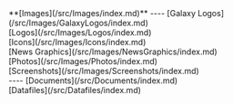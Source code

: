 <div class='linkbox'>
**[Images](/src/Images/index.md)**
----
[Galaxy Logos](/src/Images/GalaxyLogos/index.md)<br />
[Logos](/src/Images/Logos/index.md)<br />
[Icons](/src/Images/Icons/index.md)<br />
[News Graphics](/src/Images/NewsGraphics/index.md)<br />
[Photos](/src/Images/Photos/index.md)<br />
[Screenshots](/src/Images/Screenshots/index.md)<br />
----
[Documents](/src/Documents/index.md)<br />
[Datafiles](/src/Datafiles/index.md)<br />
</div>
